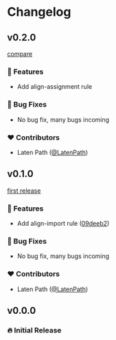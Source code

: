 # Changelog

## v0.2.0

[compare]()

### 🚀 Features

- Add align-assignment rule

### 🐞 Bug Fixes

- No bug fix, many bugs incoming

### ❤️ Contributors

- Laten Path ([@LatenPath](https://github.com/LatenPath))

## v0.1.0

[first release](https://github.com/LatenPath/eslint-plugin-perfectionist-align/commit/09deeb2)

### 🚀 Features

- Add align-import rule ([09deeb2](https://github.com/LatenPath/eslint-plugin-perfectionist-align/commit/09deeb2))

### 🐞 Bug Fixes

- No bug fix, many bugs incoming

### ❤️ Contributors

- Laten Path ([@LatenPath](https://github.com/LatenPath))

## v0.0.0

### 🔥️️ Initial Release
